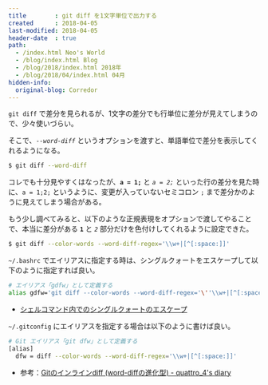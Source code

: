 ```yaml
---
title        : git diff を1文字単位で出力する
created      : 2018-04-05
last-modified: 2018-04-05
header-date  : true
path:
  - /index.html Neo's World
  - /blog/index.html Blog
  - /blog/2018/index.html 2018年
  - /blog/2018/04/index.html 04月
hidden-info:
  original-blog: Corredor
---
```


`git diff` で差分を見られるが、1文字の差分でも行単位に差分が見えてしまうので、少々使いづらい。

そこで、*`--word-diff`* というオプションを渡すと、単語単位で差分を表示してくれるようになる。

```bash
$ git diff --word-diff
```

コレでも十分見やすくはなったが、**`a = 1;`** と *`a = 2;`* といった行の差分を見た時に、`a = 1;2;` というように、変更が入っていないセミコロン `;` まで差分かのように見えてしまう場合がある。

もう少し調べてみると、以下のような正規表現をオプションで渡してやることで、本当に差分がある **`1`** と *`2`* 部分だけを色付けしてくれるように設定できた。

```bash
$ git diff --color-words --word-diff-regex='\\w+|[^[:space:]]'
```

`~/.bashrc` でエイリアスに指定する時は、シングルクォートをエスケープして以下のように指定すれば良い。

```bash
# エイリアス「gdfw」として定義する
alias gdfw='git diff --color-words --word-diff-regex='\''\\w+|[^[:space:]]'\'''
```

- [シェルコマンド内でのシングルクォートのエスケープ](/blog/2016/11/04-01.html)

`~/.gitconfig` にエイリアスを指定する場合は以下のように書けば良い。

```bash
# Git エイリアス「git dfw」として定義する
[alias]
  dfw = diff --color-words --word-diff-regex='\\w+|[^[:space:]]'
```

- 参考：[Gitのインラインdiff (word-diffの進化型) - quattro_4's diary](http://quattro4.hatenablog.com/entry/2012/09/22/192111)
